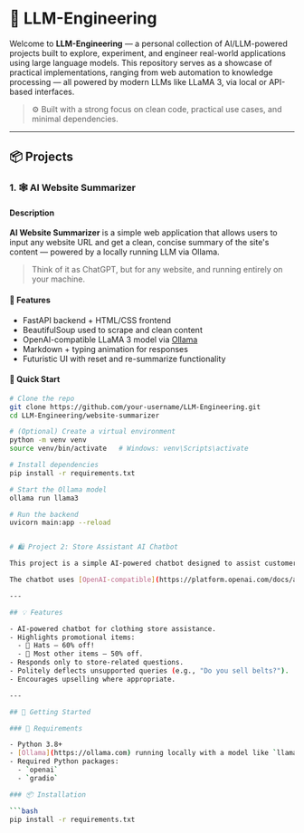 # 🧠 LLM-Engineering

Welcome to **LLM-Engineering** — a personal collection of AI/LLM-powered projects built to explore, experiment, and engineer real-world applications using large language models. This repository serves as a showcase of practical implementations, ranging from web automation to knowledge processing — all powered by modern LLMs like LLaMA 3, via local or API-based interfaces.

> ⚙️ Built with a strong focus on clean code, practical use cases, and minimal dependencies.

---

## 📦 Projects

### 1. 🕸️ AI Website Summarizer

#### Description

**AI Website Summarizer** is a simple web application that allows users to input any website URL and get a clean, concise summary of the site's content — powered by a locally running LLM via Ollama.

> Think of it as ChatGPT, but for any website, and running entirely on your machine.

#### 🔑 Features

- FastAPI backend + HTML/CSS frontend
- BeautifulSoup used to scrape and clean content
- OpenAI-compatible LLaMA 3 model via [Ollama](https://ollama.com/)
- Markdown + typing animation for responses
- Futuristic UI with reset and re-summarize functionality

#### 🚀 Quick Start

```bash
# Clone the repo
git clone https://github.com/your-username/LLM-Engineering.git
cd LLM-Engineering/website-summarizer

# (Optional) Create a virtual environment
python -m venv venv
source venv/bin/activate   # Windows: venv\Scripts\activate

# Install dependencies
pip install -r requirements.txt

# Start the Ollama model
ollama run llama3

# Run the backend
uvicorn main:app --reload


# 🛍️ Project 2: Store Assistant AI Chatbot

This project is a simple AI-powered chatbot designed to assist customers in a clothing store. The assistant helps answer customer queries strictly related to the store and gently encourages the purchase of discounted items—especially hats, which are 60% off!

The chatbot uses [OpenAI-compatible](https://platform.openai.com/docs/api-reference/chat) models (e.g., `llama3.2`) running locally via [Ollama](https://ollama.com), and is served through an interactive Gradio interface.

---

## 💡 Features

- AI-powered chatbot for clothing store assistance.
- Highlights promotional items: 
  - 🧢 Hats – 60% off!
  - 👕 Most other items – 50% off.
- Responds only to store-related questions.
- Politely deflects unsupported queries (e.g., "Do you sell belts?").
- Encourages upselling where appropriate.

---

## 🚀 Getting Started

### 🔧 Requirements

- Python 3.8+
- [Ollama](https://ollama.com) running locally with a model like `llama3.2`
- Required Python packages:
  - `openai`
  - `gradio`

### 📦 Installation

```bash
pip install -r requirements.txt
